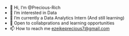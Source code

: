 - 👋 Hi, I’m @Precious-Rich
- 👀 I’m interested in Data 
- 🌱 I’m currently a Data Analytics Intern (And still learning)
- 💞️ Open to collabprations and learning opportunities
- 📫 How to reach me ezeikeprecious7@gmail.com

<!---
Precious-Rich/Precious-Rich is a ✨ special ✨ repository because its `README.md` (this file) appears on your GitHub profile.
You can click the Preview link to take a look at your changes.
--->

